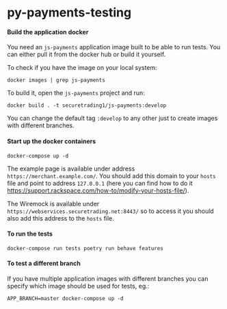 # py-payments-testing

#### Build the application docker

You need an `js-payments` application image built to be able to run tests. You can either pull it from the docker hub or
build it yourself.

To check if you have the image on your local system:

`docker images | grep js-payments`

To build it, open the `js-payments` project and run:

`docker build . -t securetrading1/js-payments:develop`

You can change the default tag `:develop` to any other just to create images with different branches.

#### Start up the docker containers

`docker-compose up -d`

The example page is available under address `https://merchant.example.com/`. You should add this domain to your `hosts` file
and point to address `127.0.0.1` (here you can find how to do it https://support.rackspace.com/how-to/modify-your-hosts-file/).

The Wiremock is available under `https://webservices.securetrading.net:8443/` so to access it you should also add this address
to the `hosts` file.

#### To run the tests

`docker-compose run tests poetry run behave features`

#### To test a different branch

If you have multiple application images with different branches you can specify which image should be used for tests, eg.:

`APP_BRANCH=master docker-compose up -d`

<!--- 
#### To run with a remote browser via browserstack:
# `docker run --env AUTOMATION_REMOTE="true" --env AUTOMATION_REMOTE_BROWSER="Firefox" --env AUTOMATION_REMOTE_BROWSER_VERSION=55.0
#  --env AUTOMATION_COMMAND_EXECUTOR="https://<USERNAME>:<PASSWORD>@hub.browserstack.com/wd/hub" -t py-payments-testing`
--->